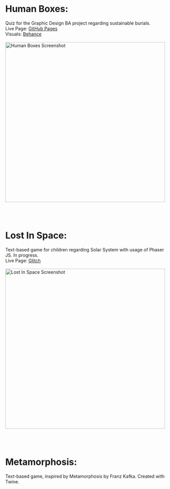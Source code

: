 

# Human Boxes: <br>
Quiz for the Graphic Design BA project regarding sustainable burials. <br>
Live Page: [GitHub Pages](https://makikooni.github.io/JavaScript/)<br>
Visuals: [Behance](https://www.behance.net/gallery/162375521/Human-boxes) <br> <br>
<img src="https://github.com/user-attachments/assets/005eb8fc-9b81-4c4e-8f7b-5e2afc6d1f2b" alt="Human Boxes Screenshot" width="500"/>

<br><br>

# Lost In Space: 
Text-based game for children regarding Solar System with usage of Phaser JS. In progress. <br>
Live Page: [Glitch](https://lost-in-space-game.glitch.me/) <br> <br>
<img src="https://github.com/user-attachments/assets/6f906da2-c07c-405c-8237-8aaccc33b7bb" alt="Lost In Space Screenshot" width="500"/>

<br><br>

# Metamorphosis: <br>
Text-based game, inspired by Metamorphosis by Franz Kafka. Created with Twine. <br>
